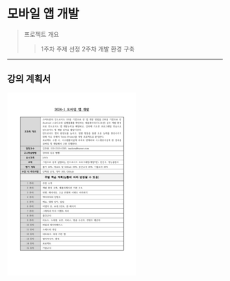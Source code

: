 모바일 앱 개발
==============
>프로젝트 개요
>  >1주차 주제 선정
>  >2주차 개발 환경 구축
- - -
## 강의 계획서
<img src="mobilAppReport.jpg" width="60%" alt="report"></img>
